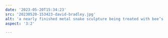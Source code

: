 ```yaml
---
date: '2023-05-20T15:34:23'
src: '20230520-153423-david-bradley.jpg'
alt: 'a nearly finished metal snake sculpture being treated with bee’s wax, steaming'
aspect: '3:2'

---
```

